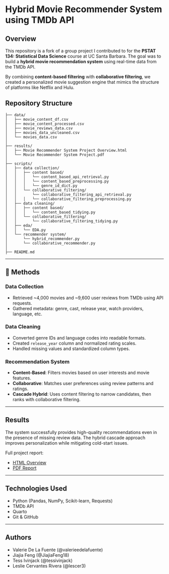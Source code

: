 # Hybrid Movie Recommender System using TMDb API

## Overview

This repository is a fork of a group project I contributed to for the **PSTAT 134: Statistical Data Science** course at UC Santa Barbara. The goal was to build a **hybrid movie recommendation system** using real-time data from the TMDb API. 

By combining **content-based filtering** with **collaborative filtering**, we created a personalized movie suggestion engine that mimics the structure of platforms like Netflix and Hulu.

## Repository Structure

```
├── data/
│   ├── movie_content_df.csv
│   ├── movie_content_processed.csv
│   ├── movie_reviews_data.csv
│   ├── movies_data_uncleaned.csv
│   └── movies_data.csv
│
├── results/
│   ├── Movie Recommender System Project Overview.html
│   └── Movie Recommender System Project.pdf
│
├── scripts/
│   ├── data collection/
│   │   ├── content based/
│   │   │   └── content_based_api_retrieval.py
│   │   │   └── content_based_preprocessing.py
│   │   │   └── genre_id_dict.py
│   │   └── collaborative_filtering/
│   │       └── collaborative_filtering_api_retrieval.py
│   │   │   └── collaborative_filtering_preprocessing.py
│   ├── data cleaning/
│   │   ├── content based/
│   │   │   └── content_based_tidying.py
│   │   └── collaborative_filtering/
│   │       └── collaborative_filtering_tidying.py
│   ├── eda/
│   │   └── EDA.py
│   └── recommender system/
│       └── hybrid_recommender.py
│       └── collaborative_recommender.py
│
├── README.md

```

---

## 🔧 Methods

### Data Collection
- Retrieved ~4,000 movies and ~9,600 user reviews from TMDb using API requests.
- Gathered metadata: genre, cast, release year, watch providers, language, etc.

### Data Cleaning
- Converted genre IDs and language codes into readable formats.
- Created `release_year` column and normalized rating scales.
- Handled missing values and standardized column types.

### Recommendation System
- **Content-Based**: Filters movies based on user interests and movie features.
- **Collaborative**: Matches user preferences using review patterns and ratings.
- **Cascade Hybrid**: Uses content filtering to narrow candidates, then ranks with collaborative filtering.

---

## Results

The system successfully provides high-quality recommendations even in the presence of missing review data. The hybrid cascade approach improves personalization while mitigating cold-start issues.

Full project report:  
- [HTML Overview](results/Movie%20Recommender%20System%20Project%20Overview.html)  
- [PDF Report](results/Movie%20Recommender%20System%20Project.pdf)

---

## Technologies Used

- Python (Pandas, NumPy, Scikit-learn, Requests)
- TMDb API
- Quarto
- Git & GitHub

---

## Authors

- Valerie De La Fuente (@valerieedelafuente)
- Jiajia Feng (@JiajiaFeng18)
- Tess Ivinjack (@tessivinjack)
- Leslie Cervantes Rivera (@lescer3)
